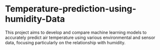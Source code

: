 # Temperature-prediction-using-humidity-Data
This project aims to develop and compare machine learning models to accurately predict air temperature using various environmental and sensor data, focusing particularly on the relationship with humidity.
